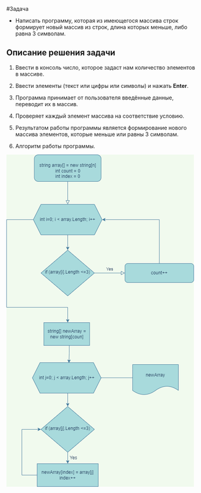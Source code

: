 #Задача
* Написать программу, которая из имеющегося массива строк формирует новый массив из строк, длина которых меньше, либо равна 3 символам.

## Описание решения задачи

1. Ввести в консоль число, которое задаст нам количество элементов в массиве.
2. Ввести элементы (текст или цифры или символы) и нажать **Enter**.
3. Программа принимает от пользователя введённые данные, переводит их в массив.
4. Проверяет каждый элемент массива на соответствие условию.
5. Результатом работы программы является формирование нового массива элементов, которые меньше или равны 3 символам.

6. Алгоритм работы программы.

![блок-схема](block-diagram.png)